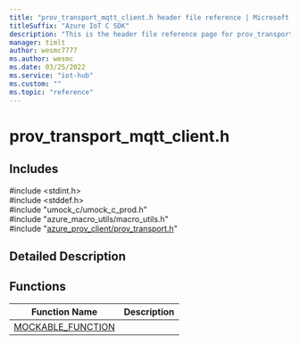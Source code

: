 ```yaml
---                             
title: "prov_transport_mqtt_client.h header file reference | Microsoft Docs" 
titleSuffix: "Azure IoT C SDK"            
description: "This is the header file reference page for prov_transport_mqtt_client.h in the Azure IoT C SDK. This SDK is used with Azure IoT Hub and Azure IoT Hub Device Provisioning Service"            
manager: timlt                 
author: wesmc7777              
ms.author: wesmc               
ms.date: 03/25/2022                    
ms.service: "iot-hub"             
ms.custom: ""                
ms.topic: "reference"        
---                            
```


# prov_transport_mqtt_client.h 

## Includes

\#include <stdint.h>  
\#include <stddef.h>  
\#include "umock_c/umock_c_prod.h"  
\#include "azure_macro_utils/macro_utils.h"  
\#include "[azure_prov_client/prov_transport.h](prov-transport-h.md)"  

## Detailed Description

## Functions

Function Name                  | Description                                
--------------------------------|---------------------------------------------
[MOCKABLE_FUNCTION](./prov-transport-mqtt-client-h/mockable-function.md)            | 

